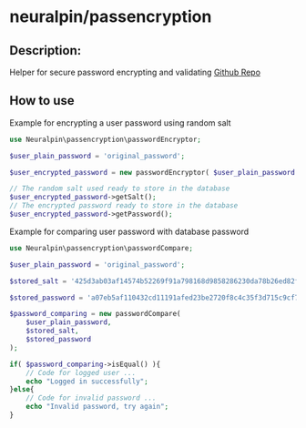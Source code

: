 # neuralpin/passencryption

## Description:
Helper for secure password encrypting and validating
[Github Repo](https://github.com/neuralpin/neuralpin_passencryption)

## How to use

Example for encrypting a user password using random salt
```php
use Neuralpin\passencryption\passwordEncryptor;

$user_plain_password = 'original_password';

$user_encrypted_password = new passwordEncryptor( $user_plain_password );

// The random salt used ready to store in the database
$user_encrypted_password->getSalt();
// The encrypted password ready to store in the database
$user_encrypted_password->getPassword();
```

Example for comparing user password with database password
```php
use Neuralpin\passencryption\passwordCompare;

$user_plain_password = 'original_password';

$stored_salt = '425d3ab03af14574b52269f91a798168d9858286230da78b26ed82f20e2ab807bcee97650d8a575a883e06156956c5a3ba8752632138c4c0c6a05a108ed10e09';

$stored_password = 'a07eb5af110432cd11191afed23be2720f8c4c35f3d715c9cf763937f4a93ef8508fa80e83df049294aeed00cd4a42d853639683e4aa125e4f0332f0a30274b3';

$password_comparing = new passwordCompare(
    $user_plain_password,
    $stored_salt,
    $stored_password
);

if( $password_comparing->isEqual() ){
    // Code for logged user ...
    echo "Logged in successfully";
}else{
    // Code for invalid password ...
    echo "Invalid password, try again";
}

```